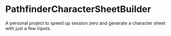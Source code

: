 # PathfinderCharacterSheetBuilder
A personal project to speed up session zero and generate a character sheet with just a few inputs.
